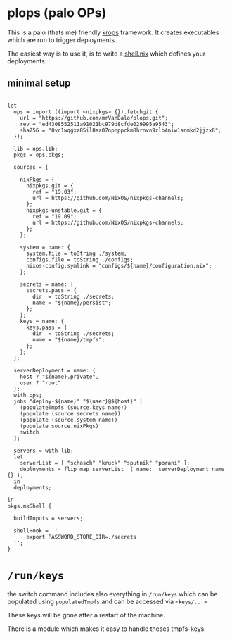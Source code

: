 plops (palo OPs)
================

This is a palo (thats me) friendly
[krops](https://cgit.krebsco.org/krops) framework. It creates
executables which are run to trigger deployments.

The easiest way is to use it, is to write a
[shell.nix](https://link.to.shell.nix) which defines your deployments.

minimal setup
-------------

``` {.nix}

let
  ops = import ((import <nixpkgs> {}).fetchgit {
    url = "https://github.com/mrVanDalo/plops.git";
    rev = "ed4308552511a91021bc979d8cfde029995a9543";
    sha256 = "0vc1wqgxz85il8az07npnppckm8hrnvn9zlb4niw1snmkd2jjzx8";
  });

  lib = ops.lib;
  pkgs = ops.pkgs;

  sources = {

    nixPkgs = {
      nixpkgs.git = {
        ref = "19.03";
        url = https://github.com/NixOS/nixpkgs-channels;
      };
      nixpkgs-unstable.git = {
        ref = "19.09";
        url = https://github.com/NixOS/nixpkgs-channels;
      };
    };

    system = name: {
      system.file = toString ./system;
      configs.file = toString ./configs;
      nixos-config.symlink = "configs/${name}/configuration.nix";
    };

    secrets = name: {
      secrets.pass = {
        dir  = toString ./secrets;
        name = "${name}/persist";
      };
    };
    keys = name: {
      keys.pass = {
        dir  = toString ./secrets;
        name = "${name}/tmpfs";
      };
    };
  };

  serverDeployment = name: {
    host ? "${name}.private",
    user ? "root"
  }:
  with ops;
  jobs "deploy-${name}" "${user}@${host}" [
    (populateTmpfs (source.keys name))
    (populate (source.secrets name))
    (populate (source.system name))
    (populate source.nixPkgs)
    switch
  ];

  servers = with lib;
  let
    serverList = [ "schasch" "kruck" "sputnik" "porani" ];
    deployments = flip map serverList  ( name:  serverDeployment name {} );
  in
  deployments;

in
pkgs.mkShell {

  buildInputs = servers;

  shellHook = ''
      export PASSWORD_STORE_DIR=./secrets
  '';
}
```

`/run/keys`
===========

the switch command includes also everything in `/run/keys` which can be
populated using `populatedTmpfs` and can be accessed via `<keys/...>`

These keys will be gone after a restart of the machine.

There is a module which makes it easy to handle theses tmpfs-keys.
